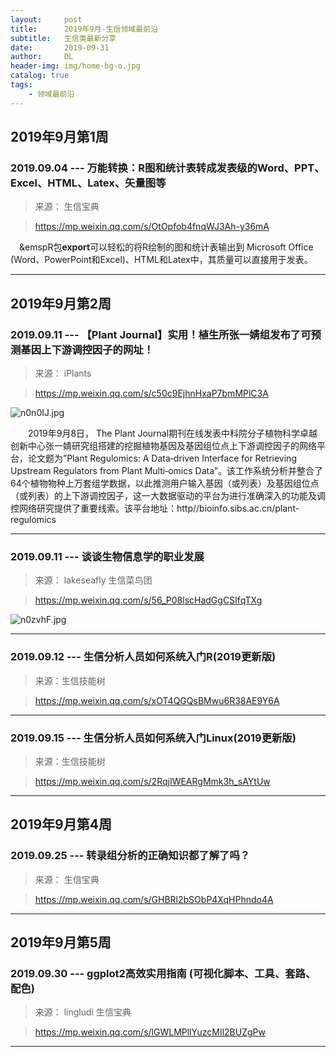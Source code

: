 ```yaml
---
layout:     post
title:      2019年9月-生信领域最前沿
subtitle:   生信类最新分享
date:       2019-09-31
author:     DL
header-img: img/home-bg-o.jpg
catalog: true
tags:
    - 领域最前沿
---
```


## 2019年9月第1周

### 2019.09.04 --- 万能转换：R图和统计表转成发表级的Word、PPT、Excel、HTML、Latex、矢量图等

>来源： 生信宝典

>https://mp.weixin.qq.com/s/OtOpfob4fnqWJ3Ah-y36mA

&emsp;&emspR包**export**可以轻松的将R绘制的图和统计表输出到 Microsoft Office (Word、PowerPoint和Excel)、HTML和Latex中，其质量可以直接用于发表。

---

## 2019年9月第2周

### 2019.09.11 --- 【Plant Journal】实用！植生所张一婧组发布了可预测基因上下游调控因子的网址！

>来源： iPlants

>https://mp.weixin.qq.com/s/c50c9EjhnHxaP7bmMPlC3A

![n0n0IJ.jpg](https://s2.ax1x.com/2019/09/12/n0n0IJ.jpg)

&emsp;&emsp;2019年9月8日， The Plant Journal期刊在线发表中科院分子植物科学卓越创新中心张一婧研究组搭建的挖掘植物基因及基因组位点上下游调控因子的网络平台，论文题为”Plant Regulomics: A Data‐driven Interface for Retrieving Upstream Regulators from Plant Multi‐omics Data”。该工作系统分析并整合了64个植物物种上万套组学数据，以此推测用户输入基因（或列表）及基因组位点（或列表）的上下游调控因子，这一大数据驱动的平台为进行准确深入的功能及调控网络研究提供了重要线索。该平台地址：http//bioinfo.sibs.ac.cn/plant-regulomics

---

### 2019.09.11 --- 谈谈生物信息学的职业发展

>来源：  lakeseafly  生信菜鸟团

>https://mp.weixin.qq.com/s/56_P08lscHadGgCSIfqTXg

![n0zvhF.jpg](https://s2.ax1x.com/2019/09/12/n0zvhF.jpg)

---

### 2019.09.12 --- 生信分析人员如何系统入门R(2019更新版)

>来源：生信技能树

>https://mp.weixin.qq.com/s/xOT4QGQsBMwu6R38AE9Y6A

---

### 2019.09.15 --- 生信分析人员如何系统入门Linux(2019更新版)

>来源：生信技能树

>https://mp.weixin.qq.com/s/2RqjIWEARgMmk3h_sAYtUw

---

## 2019年9月第4周

### 2019.09.25 --- 转录组分析的正确知识都了解了吗？

>来源： 生信宝典

>https://mp.weixin.qq.com/s/GHBRl2bSObP4XqHPhndo4A

---

## 2019年9月第5周

### 2019.09.30 --- ggplot2高效实用指南 (可视化脚本、工具、套路、配色)

>来源： lingludi  生信宝典

>https://mp.weixin.qq.com/s/lGWLMPllYuzcMIl2BUZgPw

---

